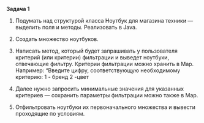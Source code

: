 **Задача 1** 

1.	Подумать над структурой класса Ноутбук для магазина техники — выделить поля и методы. Реализовать в Java.

2.	Создать множество ноутбуков.

3.	Написать метод, который будет запрашивать у пользователя критерий (или критерии) фильтрации и выведет ноутбуки, отвечающие фильтру. Критерии фильтрации можно хранить в Map. 
Например:
“Введите цифру, соответствующую необходимому критерию:
1 - бренд
2 -цвет


4. Далее нужно запросить минимальные значения для указанных критериев — сохранить параметры фильтрации можно также в Map.

5.	Отфильтровать ноутбуки их первоначального множества и вывести проходящие по условиям.




